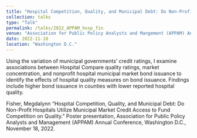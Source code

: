 ```yaml
---
title: "Hospital Competition, Quality, and Municipal Debt: Do Non-Profit Hospitals Utilize Municipal Market Credit Access to Fund Competition on Quality"
collection: talks
type: "Talk"
permalink: /talks/2022_APPAM_hosp_fin
venue: "Association for Public Policy Analysts and Mangement (APPAM) Annual Conference"
date: 2022-11-18
location: "Washington D.C."
---
```


Using the variation of municipal governments’ credit ratings, I examine associations between Hospital Compare quality ratings, market concentration, and nonprofit hospital municipal market bond issuance to identify the effects of hospital quality measures on bond issuance. Findings include higher bond issuance in counties with lower reported hospital quality.

Fisher, Megdalynn “Hospital Competition, Quality, and Municipal Debt: Do Non-Profit Hospitals Utilize Municipal Market Credit Access to Fund Competition on Quality." Poster presentation, Association for Public Policy Analysts and Management (APPAM) Annual Conference, Washington D.C., November 18, 2022.  
